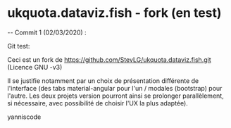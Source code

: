 # ukquota.dataviz.fish - fork (en test)

-- Commit 1 (02/03/2020) :

Git test:

Ceci est un fork de https://github.com/StevLG/ukquota.dataviz.fish.git (Licence GNU -v3)

Il se justifie notamment par un choix de présentation différente de l'interface (des tabs material-angular pour l'un / modales (bootstrap) pour l'autre. Les deux projets version pourront ainsi se prolonger parallèlement, si nécessaire, avec possibilité de choisir l'UX la plus adaptée).

yanniscode
